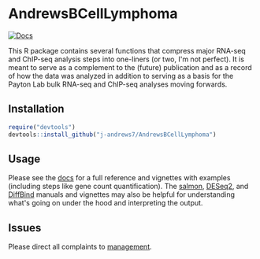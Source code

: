 # AndrewsBCellLymphoma

[![Docs](https://img.shields.io/badge/docs-site-brightgreen?style=plastic)](https://j-andrews7.github.io/AndrewsBCellLymphoma)

This R package contains several functions that compress major RNA-seq and ChIP-seq analysis steps into one-liners (or two, I'm not perfect).
It is meant to serve as a complement to the (future) publication and as a record of how the data was analyzed in addition to serving as a basis for the Payton Lab bulk RNA-seq and ChIP-seq analyses moving forwards.

## Installation

```r
require("devtools")
devtools::install_github("j-andrews7/AndrewsBCellLymphoma")
```

## Usage

Please see the [docs](https://j-andrews7.github.io/AndrewsBCellLymphoma) for a full reference and vignettes with examples (including steps like gene count quantification). 
The [salmon](https://combine-lab.github.io/salmon/getting_started/), [DESeq2](https://bioconductor.org/packages/release/bioc/html/DESeq2.html), and [DiffBind](https://bioconductor.org/packages/release/bioc/html/DiffBind.html) manuals and vignettes may also be helpful for understanding what's going on under the hood and interpreting the output.

## Issues

Please direct all complaints to [management](https://github.com/j-andrews7/AndrewsBCellLymphoma/issues). 